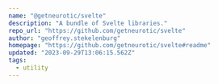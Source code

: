 ```yaml
---
name: "@getneurotic/svelte"
description: "A bundle of Svelte libraries."
repo_url: "https://github.com/getneurotic/svelte"
author: "geoffrey.stekelenburg"
homepage: "https://github.com/getneurotic/svelte#readme"
updated: "2023-09-29T13:06:15.562Z"
tags: 
  - utility
---
```


